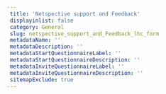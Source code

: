 ```yaml
--- 
 title: 'Netspective support and Feedback' 
 displayinlist: false 
 category: General
 slug: netspective_support_and_Feedback_lhc_form
 metadataName: ''
 metadataDescription: ''
 metadataStartQuestionnaireLabel: ''
 metadataStartQuestionnaireDescription: ''
 metadataInviteQuestionnaireLabel: ''
 metadataInviteQuestionnaireDescription: ''
 sitemapExclude: true
---
```

